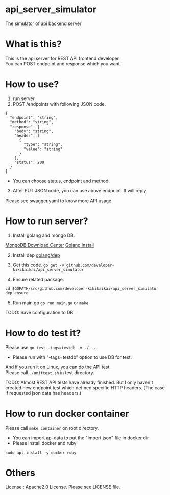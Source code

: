 # api_server_simulator
The simulator of api backend server

# What is this?

This is the api server for REST API frontend developer.  
You can POST endpoint and response which you want.

# How to use?
1. run server.
2. POST /endpoints with following JSON code.

```
{
  "endpoint": "string",
  "method": "string",
  "response": {
    "body": "string",
    "header": [
      {
        "type": "string",
        "value": "string"
      }
    ],
    "status": 200
  }
}
```

- You can choose status, endpoint and method.  
3. After PUT JSON code, you can use above endpoint. It will reply 

Please see swagger.yaml to know more API usage.

# How to run server?

1. Install golang and mongo DB.  

[MongoDB Download Center](https://www.mongodb.com/download-center?utm_source=manual&utm_campaign=download-mongodb-navbar-cta&utm_medium=docs)
[Golang install](https://golang.org/doc/install)

2. Install dep
[golang/dep](https://github.com/golang/dep)

3. Get this code.
`go get -v github.com/developer-kikikaikai/api_server_simulator`

4. Ensure related package.  

```
cd $GOPATH/src/github.com/developer-kikikaikai/api_server_simulator
dep ensure
```

5. Run main.go
`go run main.go` or `make`

TODO: Save configuration to DB.

# How to do test it?

Please use `go test -tags=testdb -v ./...`.  
* Please run with "-tags=testdb" option to use DB for test.

And if you run it on Linux, you can do the API test.  
Please call `./unittest.sh` in test directory.  

TODO: Almost REST API tests have already finished. But I only haven't created new endpoint test which defined specific HTTP headers. 
(The case if requested json data has headers.)

# How to run docker container

Please call `make container` on root directory.
* You can import api data to put the "import.json" file in docker dir
* Please install docker and ruby

```
sudo apt install -y docker ruby
```

# Others

License : Apache2.0 License. Please see LICENSE file.  
